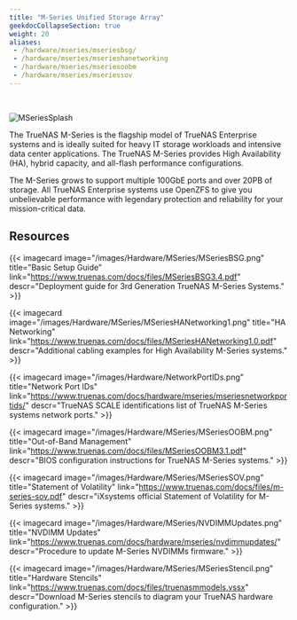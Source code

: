 ```yaml
---
title: "M-Series Unified Storage Array"
geekdocCollapseSection: true
weight: 20
aliases:
 - /hardware/mseries/mseriesbsg/
 - /hardware/mseries/mserieshanetworking
 - /hardware/mseries/mseriesoobm
 - /hardware/mseries/mseriessov
---
```

<br>

![MSeriesSplash](/images/Hardware/MSeries/M-SeriesSplash.png "M-Series")

The TrueNAS M-Series is the flagship model of TrueNAS Enterprise systems and is ideally suited for heavy IT storage workloads and intensive data center applications. The TrueNAS M-Series provides High Availability (HA), hybrid capacity, and all-flash performance configurations. 

The M-Series grows to support multiple 100GbE ports and over 20PB of storage. All TrueNAS Enterprise systems use OpenZFS to give you unbelievable performance with legendary protection and reliability for your mission-critical data.

## Resources

<div class="docs-sections">

{{< imagecard image="/images/Hardware/MSeries/MSeriesBSG.png" title="Basic Setup Guide" link="https://www.truenas.com/docs/files/MSeriesBSG3.4.pdf"
descr="Deployment guide for 3rd Generation TrueNAS M-Series Systems." >}}

{{< imagecard image="/images/Hardware/MSeries/MSeriesHANetworking1.png" title="HA Networking" link="https://www.truenas.com/docs/files/MSeriesHANetworking1.0.pdf"
descr="Additional cabling examples for High Availability M-Series systems." >}}

{{< imagecard image="/images/Hardware/NetworkPortIDs.png" title="Network Port IDs" link="https://www.truenas.com/docs/hardware/mseries/mseriesnetworkportids/"
descr="TrueNAS SCALE identifications list of TrueNAS M-Series systems network ports." >}}

{{< imagecard image="/images/Hardware/MSeries/MSeriesOOBM.png" title="Out-of-Band Management" link="https://www.truenas.com/docs/files/MSeriesOOBM3.1.pdf"
descr="BIOS configuration instructions for TrueNAS M-Series systems." >}}

{{< imagecard image="/images/Hardware/MSeries/MSeriesSOV.png" title="Statement of Volatility" link="https://www.truenas.com/docs/files/m-series-sov.pdf"
descr="iXsystems official Statement of Volatility for M-Series systems." >}}

{{< imagecard image="/images/Hardware/MSeries/NVDIMMUpdates.png" title="NVDIMM Updates" link="https://www.truenas.com/docs/hardware/mseries/nvdimmupdates/"
descr="Procedure to update M-Series NVDIMMs firmware." >}}

{{< imagecard image="/images/Hardware/MSeries/MSeriesStencil.png" title="Hardware Stencils" link="https://www.truenas.com/docs/files/truenasmmodels.vssx"
descr="Download M-Series stencils to diagram your TrueNAS hardware configuration." >}}

</div>